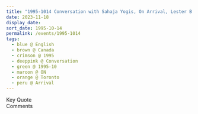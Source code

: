 ```yaml
---
title: "1995-1014 Conversation with Sahaja Yogis, On Arrival, Lester B. Pearson International Airport, Toronto, ON, Canada"
date: 2023-11-18
display_date: 
sort_date: 1995-10-14
permalink: /events/1995-1014
tags:
  - blue @ English
  - brown @ Canada
  - crimson @ 1995
  - deeppink @ Conversation
  - green @ 1995-10
  - maroon @ ON
  - orange @ Toronto
  - peru @ Arrival
---
```


<wave-list>
  <list-title color="green" width="75">Key Quote</list-title>
  <list-item color="BlanchedAlmond"  width="200"></list-item>
  <list-item color="Lavender"></list-item>
  <list-item color="BlanchedAlmond"></list-item>
</wave-list>

<br>

<wave-list>
  <list-title color="green" width="75">Comments</list-title>
  <list-item color="BlanchedAlmond"  width="200"></list-item>
  <list-item color="Lavender"></list-item>
  <list-item color="BlanchedAlmond"></list-item>
</wave-list>